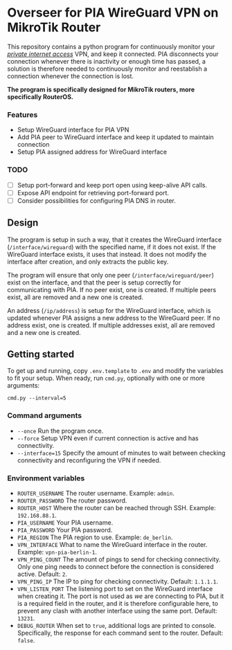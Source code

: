 # Overseer for PIA WireGuard VPN on MikroTik Router

This repository contains a python program for continuously monitor your _[private internet access](https://www.privateinternetaccess.com/)_ VPN, and keep it connected.
PIA disconnects your connection whenever there is inactivity or enough time has passed, a solution is therefore needed to continuously monitor and reestablish a connection whenever the connection is lost.


**The program is specifically designed for MikroTik routers, more specifically RouterOS.**

### Features

- Setup WireGuard interface for PIA VPN
- Add PIA peer to WireGuard interface and keep it updated to maintain connection
- Setup PIA assigned address for WireGuard interface


### TODO

- [ ] Setup port-forward and keep port open using keep-alive API calls.
- [ ] Expose API endpoint for retrieving port-forward port.
- [ ] Consider possibilities for configuring PIA DNS in router.

## Design

The program is setup in such a way, that it creates the WireGuard interface (`/interface/wireguard`) with the specified name, if it does not exist.
If the WireGuard interface exists, it uses that instead.
It does not modify the interface after creation, and only extracts the public key.

The program will ensure that only one peer (`/interface/wireguard/peer`) exist on the interface, and that the peer is setup correctly for communicating with PIA.
If no peer exist, one is created. If multiple peers exist, all are removed and a new one is created.

An address (`/ip/address`) is setup for the WireGuard interface, which is updated whenever PIA assigns a new address to the WireGuard peer.
If no address exist, one is created. If multiple addresses exist, all are removed and a new one is created.

## Getting started

To get up and running, copy `.env.template` to `.env` and modify the variables to fit your setup.
When ready, run `cmd.py`, optionally with one or more arguments:
```shell
cmd.py --interval=5
```

### Command arguments
- `--once`
  Run the program once.
- `--force`
  Setup VPN even if current connection is active and has connectivity.
- `--interface=15`
  Specify the amount of minutes to wait between checking connectivity and reconfiguring the VPN if needed. 

### Environment variables

- `ROUTER_USERNAME`
    The router username. Example: `admin`.
- `ROUTER_PASSWORD`
    The router password.
- `ROUTER_HOST`
    Where the router can be reached through SSH. Example: `192.168.88.1`.
- `PIA_USERNAME`
    Your PIA username.
- `PIA_PASSWORD`
    Your PIA password.
- `PIA_REGION`
    The PIA region to use. Example: `de_berlin`.
- `VPN_INTERFACE`
    What to name the WireGuard interface in the router. Example: `vpn-pia-berlin-1`.
- `VPN_PING_COUNT`
    The amount of pings to send for checking connectivity.
    Only one ping needs to connect before the connection is considered active.
    Default: `2`.
- `VPN_PING_IP`
    The IP to ping for checking connectivity.
    Default: `1.1.1.1`.
- `VPN_LISTEN_PORT`
    The listening port to set on the WireGuard interface when creating it. The port is not used as _we_ are connecting to PIA, but it is a required field in the router, and it is therefore configurable here, to prevent any clash with another interface using the same port.
    Default: `13231`.
- `DEBUG_ROUTER`
    When set to `true`, additional logs are printed to console.
    Specifically, the response for each command sent to the router.
    Default: `false`.

